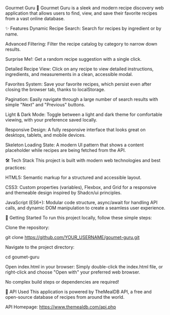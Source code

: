 Gourmet Guru 🍲
Gourmet Guru is a sleek and modern recipe discovery web application that allows users to find, view, and save their favorite recipes from a vast online database.

✨ Features
Dynamic Recipe Search: Search for recipes by ingredient or by name.

Advanced Filtering: Filter the recipe catalog by category to narrow down results.

Surprise Me!: Get a random recipe suggestion with a single click.

Detailed Recipe View: Click on any recipe to view detailed instructions, ingredients, and measurements in a clean, accessible modal.

Favorites System: Save your favorite recipes, which persist even after closing the browser tab, thanks to localStorage.

Pagination: Easily navigate through a large number of search results with simple "Next" and "Previous" buttons.

Light & Dark Mode: Toggle between a light and dark theme for comfortable viewing, with your preference saved locally.

Responsive Design: A fully responsive interface that looks great on desktops, tablets, and mobile devices.

Skeleton Loading State: A modern UI pattern that shows a content placeholder while recipes are being fetched from the API.

🛠️ Tech Stack
This project is built with modern web technologies and best practices:

HTML5: Semantic markup for a structured and accessible layout.

CSS3: Custom properties (variables), Flexbox, and Grid for a responsive and themeable design inspired by Shadcn/ui principles.

JavaScript (ES6+): Modular code structure, async/await for handling API calls, and dynamic DOM manipulation to create a seamless user experience.

🚀 Getting Started
To run this project locally, follow these simple steps:

Clone the repository:

git clone https://github.com/YOUR_USERNAME/goumet-guru.git

Navigate to the project directory:

cd goumet-guru

Open index.html in your browser:
Simply double-click the index.html file, or right-click and choose "Open with" your preferred web browser.

No complex build steps or dependencies are required!

🔗 API Used
This application is powered by TheMealDB API, a free and open-source database of recipes from around the world.

API Homepage: https://www.themealdb.com/api.php
